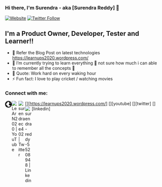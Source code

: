 ### Hi there, I'm Surendra - aka [Surendra Reddy] 👋

[![Website](https://img.shields.io/website?label=learnups2020.com&style=for-the-badge&url=https%3A%2F%2Flearnups2020.wordpress.com)](https://learnups2020.wordpress.com)
[![Twitter Follow](https://img.shields.io/twitter/follow/surendraece402?color=1DA1F2&logo=twitter&style=for-the-badge)](https://twitter.com/intent/follow?original_referer=https%3A%2F%2Fgithub.com%2FSurendraRedd&screen_name=SurendraRedd)

## I'm a Product Owner, Developer, Tester and Learner!!

- 🔭 Refer the Blog Post on latest technologies https://learnups2020.wordpress.com/
- 🌱 I’m currently trying to learn everything 🤣 not sure how much i can able to remember all the concepts 🤣
- 🥅 Quote: Work hard on every waking hour
- ⚡ Fun fact: I love to play cricket / watching movies

<!-- Connect with me -->
### Connect with me:

[<img align="left" alt="learnups2020" width="22px" src="https://raw.githubusercontent.com/iconic/open-iconic/master/svg/globe.svg" />][https://learnups2020.wordpress.com/]
[<img align="left" alt="LeArN2020 | YouTube" width="22px" src="https://cdn.jsdelivr.net/npm/simple-icons@v3/icons/youtube.svg" />][youtube]
[<img align="left" alt="surendraece402 | Twitter" width="22px" src="https://cdn.jsdelivr.net/npm/simple-icons@v3/icons/twitter.svg" />][twitter]
[<img align="left" alt="surendra-reddy-55208948 | Linkedin" width="22px" src="https://cdn.jsdelivr.net/npm/simple-icons@v3/icons/linkedin.svg" />][linkedin]

<br />
<!-- Connect with me -->

<!--
**SurendraRedd/SurendraRedd** is a ✨ _special_ ✨ repository because its `README.md` (this file) appears on your GitHub profile.

Here are some ideas to get you started:

- 🔭 I’m currently working on ...
- 🌱 I’m currently learning ...
- 👯 I’m looking to collaborate on ...
- 🤔 I’m looking for help with ...
- 💬 Ask me about ...
- 📫 How to reach me: ...
- 😄 Pronouns: ...
- ⚡ Fun fact: ...
-->
